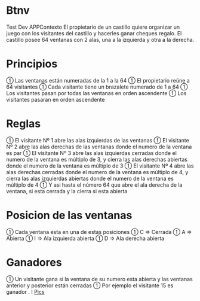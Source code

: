# Btnv
Test Dev
APPContexto 
El propietario de un castillo quiere organizar un juego con los visitantes del castillo y hacerles ganar cheques regalo. 
El castillo posee 64 ventanas con 2 alas, una a la izquierda y otra a la derecha.
# Principios
 Las ventanas están numeradas de la 1 a la 64 
 El propietario reúne a 64 visitantes 
 Cada visitante tiene un brazalete numerado de 1 a 64 
 Los visitantes pasan por todas las ventanas en orden ascendente 
 Los visitantes pasaran en orden ascendente 
# Reglas
 El visitante Nº 1 abre las alas izquierdas de las ventanas 
 El visitante Nº 2 abre las alas derechas de las ventanas donde el numero de la ventana es par 
 El visitante Nº 3 abre las alas izquierdas cerradas donde el numero de la ventana es múltiplo de 3, y cierra las alas derechas abiertas donde el numero de la ventana es múltiplo de 3 
 El visitante Nº 4 abre las alas derechas cerradas donde el numero de la ventana es múltiplo de 4, y cierra las alas izquierdas abiertas donde el numero de la ventana es múltiplo de 4 
 Y asi hasta el número 64 que abre el ala derecha de la ventana, si esta cerrada y la cierra si esta abierta 
# Posicion de las ventanas
 Cada ventana esta en una de estas posiciones 
 C => Cerrada 
 A => Abierta 
 I => Ala izquierda abierta 
 D => Ala derecha abierta 
# Ganadores
 Un visitante gana si la ventana de su numero esta abierta y las ventanas anterior y posterior están cerradas 
 Por ejemplo el visitante 15 es ganador .
! [Pics](https://raw.githubusercontent.com/androidtenerife/Btnv/master/Screenshot_20210609_001307_com.bitnovo.seleccion.herbert.btnv.jpg?token=AFQDLBYZTSC67BDHDBGTOJDAYABRK)

